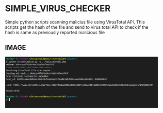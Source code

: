 # SIMPLE_VIRUS_CHECKER
Simple python scripts scanning malicius file using VirusTotal API,
This scripts get the hash of the file and send to virus total API to check if
the hash is same as previously reported malicious file

## IMAGE
![usageImage](https://github.com/nurbxfit/SIMPLE_VIRUS_SCANNER/blob/master/virustotal.PNG "DEMO")
